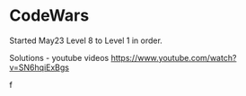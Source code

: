 # CodeWars

Started May23  Level 8 to Level 1 in order.



Solutions - youtube videos
https://www.youtube.com/watch?v=SN6hqiExBgs

f

